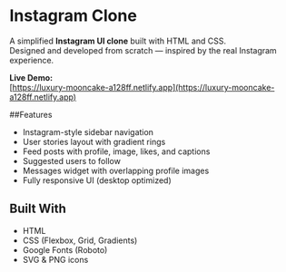 # Instagram Clone

A simplified **Instagram UI clone** built with HTML and CSS.  
Designed and developed from scratch — inspired by the real Instagram experience.

 **Live Demo:**  
[https://luxury-mooncake-a128ff.netlify.app](https://luxury-mooncake-a128ff.netlify.app)


##Features

- Instagram-style sidebar navigation
- User stories layout with gradient rings
- Feed posts with profile, image, likes, and captions
- Suggested users to follow
- Messages widget with overlapping profile images
- Fully responsive UI (desktop optimized)

## Built With

- HTML
- CSS (Flexbox, Grid, Gradients)
- Google Fonts (Roboto)
- SVG & PNG icons
